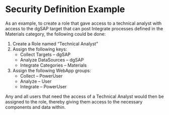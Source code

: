 # Security Definition Example

As an example, to create a role that gave access to a technical analyst
with access to the dgSAP target that can post Integrate processes
defined in the Materials category, the following could be done:

1.  Create a Role named “Technical Analyst”
2.  Assign the following keys:
      - Collect Targets – dgSAP
      - Analyze DataSources – dgSAP
      - Integrate Categories – Materials
3.  Assign the following WebApp groups:
      - Collect – PowerUser
      - Analyze – User
      - Integrate – PowerUser

Any and all users that need the access of a Technical Analyst would then
be assigned to the role, thereby giving them access to the necessary
components and data within.
